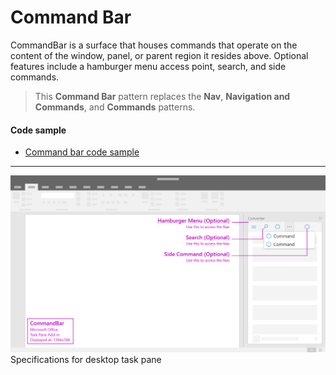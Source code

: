 # Command Bar

CommandBar is a surface that houses commands that operate on the content of the window, panel, or parent region it resides above. Optional features include a hamburger menu access point, search, and side commands. 

> This **Command Bar** pattern replaces the **Nav**, **Navigation and Commands**, and **Commands** patterns.

#### Code sample
* [Command bar code sample](https://github.com/OfficeDev/Office-Add-in-UX-Design-Patterns-Code/tree/master/templates/navigation/command-bar)

***

![Commands - Specifications for desktop task pane](../assets/images/commandBar_taskPaneCallouts.png)
Specifications for desktop task pane 
